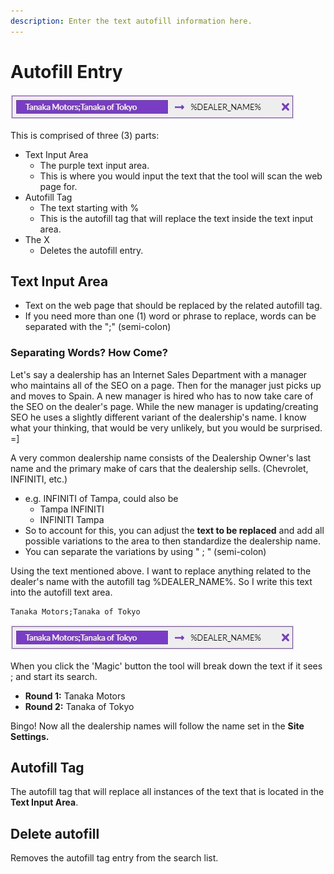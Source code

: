 ```yaml
---
description: Enter the text autofill information here.
---
```


# Autofill Entry

![Example of Autofill Entry](../.gitbook/assets/autofillentry-2%20%281%29.jpg)

This is comprised of three \(3\) parts:

* Text Input Area
  * The purple text input area.
  * This is where you would input the text that the tool will scan the web page for.
* Autofill Tag
  * The text starting with %
  * This is the autofill tag that will replace the text inside the text input area.
* The X
  * Deletes the autofill entry.

## Text Input Area

* Text on the web page that should be replaced by the related autofill tag.
* If you need more than one \(1\) word or phrase to replace, words can be separated with the ";" \(semi-colon\)

### Separating Words?  How Come?

Let's say a dealership has an Internet Sales Department with a manager who maintains all of the SEO on a page. Then for the manager just picks up and moves to Spain. A new manager is hired who has to now take care of the SEO on the dealer's page. While the new manager is updating/creating SEO he uses a slightly different variant of the dealership's name. I know what your thinking, that would be very unlikely, but you would be surprised. =\]

A very common dealership name consists of the Dealership Owner's last name and the primary make of cars that the dealership sells. \(Chevrolet, INFINITI, etc.\)

* e.g. INFINITI of Tampa, could also be
  * Tampa INFINITI
  * INFINITI Tampa
* So to account for this, you can adjust the **text to be replaced** and add all possible variations to the area to then standardize the dealership name.
* You can separate the variations by using " ; " \(semi-colon\)

Using the text mentioned above. I want to replace anything related to the dealer's name with the autofill tag %DEALER\_NAME%. So I write this text into the autofill text area.

```text
Tanaka Motors;Tanaka of Tokyo
```

![Example of Autofill Entry](../.gitbook/assets/autofillentry-1.jpg)

When you click the 'Magic' button the tool will break down the text if it sees ; and start its search.

* **Round 1:** Tanaka Motors
* **Round 2:** Tanaka of Tokyo

Bingo! Now all the dealership names will follow the name set in the **Site Settings.**

## Autofill Tag

The autofill tag that will replace all instances of the text that is located in the **Text Input Area**.

## Delete autofill

Removes the autofill tag entry from the search list.


